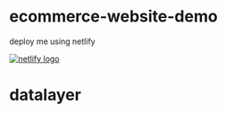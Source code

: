 # ecommerce-website-demo

deploy me using netlify

[![netlify logo](https://www.netlify.com/img/deploy/button.svg)](https://app.netlify.com/start/deploy?repository=https://github.com/Robinmics/ecommerce-website-demo)


# datalayer
